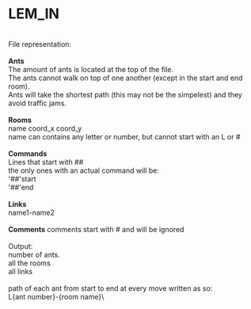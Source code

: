 #   LEM_IN
\
File representation:\
\
**Ants**\
The amount of ants is located at the top of the file.\
The ants cannot walk on top of one another (except in the start and end room).\
Ants will take the shortest path (this may not be the simpelest) and they avoid traffic jams.\
\
**Rooms**\
name coord_x coord_y\
name can contains any letter or number, but cannot start with an L or #\
\
**Commands**\
Lines that start with ##\
the only ones with an actual command will be:\
'##'start\
'##'end\
\
**Links**\
name1-name2\
\
**Comments**
comments start with # and will be ignored\
\
Output:\
number of ants.\
all the rooms\
all links\
\
path of each ant from start to end at every move written as so:\
L{ant number}-{room name}\